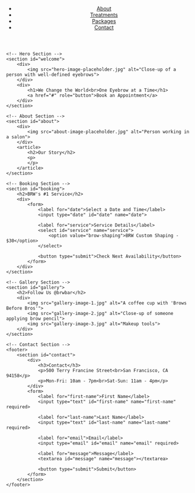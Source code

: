 <!DOCTYPE html>
<html lang="en">
<head>
    <meta charset="UTF-8">
    <meta name="viewport" content="width=device-width, initial-scale=1.0">
    <title>Eyebrow Service Website</title>
</head>
<body>
    <!-- Header Section -->
    <header>
        <nav>
            <ul>
                <li><a href="#">About</a></li>
                <li><a href="#">Treatments</a></li>
                <li><a href="#">Packages</a></li>
                <li><a href="#">Contact</a></li>
            </ul>
        </nav>
    </header>

    <!-- Hero Section -->
    <section id="welcome">
        <div>
            <img src="hero-image-placeholder.jpg" alt="Close-up of a person with well-defined eyebrows">
        </div>
        <div>
            <h1>We Change the World<br>One Eyebrow at a Time</h1>
            <a href="#" role="button">Book an Appointment</a>
        </div>
    </section>

    <!-- About Section -->
    <section id="about">
        <div>
            <img src="about-image-placeholder.jpg" alt="Person working in a salon">
        </div>
        <article>
            <h2>Our Story</h2>
            <p>
            </p>
        </article>
    </section>

    <!-- Booking Section -->
    <section id="booking">
        <h2>BRW's #1 Service</h2>
        <div>
            <form>
                <label for="date">Select a Date and Time</label>
                <input type="date" id="date" name="date">

                <label for="service">Service Details</label>
                <select id="service" name="service">
                    <option value="brow-shaping">BRW Custom Shaping - $30</option>
                </select>

                <button type="submit">Check Next Availability</button>
            </form>
        </div>
    </section>

    <!-- Gallery Section -->
    <section id="gallery">
        <h2>Follow Us @brwbar</h2>
        <div>
            <img src="gallery-image-1.jpg" alt="A coffee cup with 'Brows Before Bros'">
            <img src="gallery-image-2.jpg" alt="Close-up of someone applying brow pencil">
            <img src="gallery-image-3.jpg" alt="Makeup tools">
        </div>
    </section>

    <!-- Contact Section -->
    <footer>
        <section id="contact">
            <div>
                <h3>Contact</h3>
                <p>500 Terry Francine Street<br>San Francisco, CA 94158</p>
                <p>Mon-Fri: 10am - 7pm<br>Sat-Sun: 11am - 4pm</p>
            </div>
            <form>
                <label for="first-name">First Name</label>
                <input type="text" id="first-name" name="first-name" required>

                <label for="last-name">Last Name</label>
                <input type="text" id="last-name" name="last-name" required>

                <label for="email">Email</label>
                <input type="email" id="email" name="email" required>

                <label for="message">Message</label>
                <textarea id="message" name="message"></textarea>

                <button type="submit">Submit</button>
            </form>
        </section>
    </footer>
</body>
</html>
